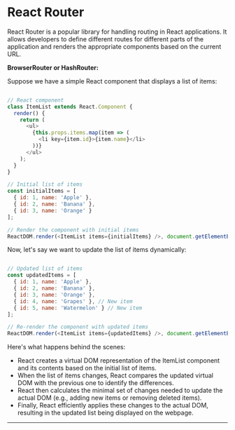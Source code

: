 # React Router

React Router is a popular library for handling routing in React applications. It allows developers to define different routes for different parts of the application and renders the appropriate components based on the current URL.

**BrowserRouter or HashRouter:**

Suppose we have a simple React component that displays a list of items:

```js

// React component
class ItemList extends React.Component {
  render() {
    return (
      <ul>
        {this.props.items.map(item => (
          <li key={item.id}>{item.name}</li>
        ))}
      </ul>
    );
  }
}

// Initial list of items
const initialItems = [
  { id: 1, name: 'Apple' },
  { id: 2, name: 'Banana' },
  { id: 3, name: 'Orange' }
];

// Render the component with initial items
ReactDOM.render(<ItemList items={initialItems} />, document.getElementById('root'));

```

Now, let's say we want to update the list of items dynamically:

```js

// Updated list of items
const updatedItems = [
  { id: 1, name: 'Apple' },
  { id: 2, name: 'Banana' },
  { id: 3, name: 'Orange' },
  { id: 4, name: 'Grapes' }, // New item
  { id: 5, name: 'Watermelon' } // New item
];

// Re-render the component with updated items
ReactDOM.render(<ItemList items={updatedItems} />, document.getElementById('root'));

```

Here's what happens behind the scenes:

- React creates a virtual DOM representation of the ItemList component and its contents based on the initial list of items.
- When the list of items changes, React compares the updated virtual DOM with the previous one to identify the differences.
- React then calculates the minimal set of changes needed to update the actual DOM (e.g., adding new items or removing deleted items).
- Finally, React efficiently applies these changes to the actual DOM, resulting in the updated list being displayed on the webpage.

<hr>
